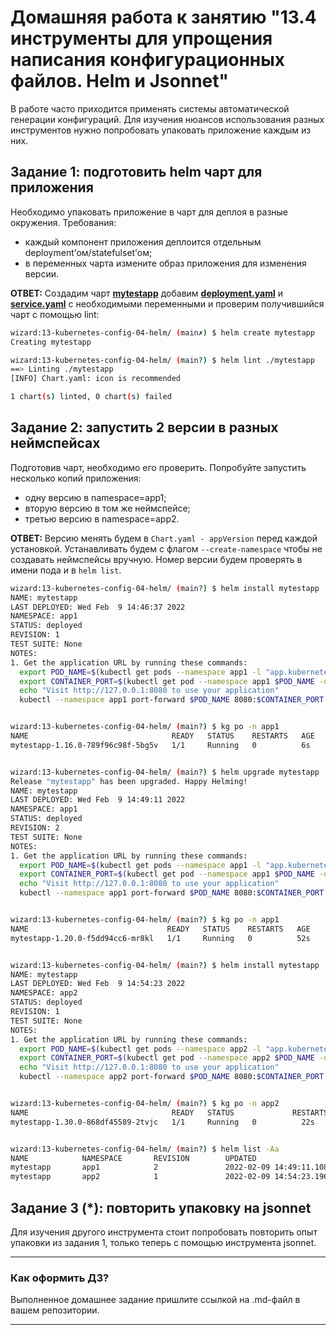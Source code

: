 # Домашняя работа к занятию "13.4 инструменты для упрощения написания конфигурационных файлов. Helm и Jsonnet"

В работе часто приходится применять системы автоматической генерации конфигураций. Для изучения нюансов использования разных инструментов нужно попробовать упаковать приложение каждым из них.

## Задание 1: подготовить helm чарт для приложения

Необходимо упаковать приложение в чарт для деплоя в разные окружения. Требования:

- каждый компонент приложения деплоится отдельным deployment’ом/statefulset’ом;
- в переменных чарта измените образ приложения для изменения версии.

**ОТВЕТ:** Создадим чарт **[mytestapp](./mytestapp)** добавим **[deployment.yaml](./mytestapp/templates/deployment.yaml)** и **[service.yaml](./mytestapp/templates/service.yaml)** с необходимыми переменными и проверим получившийся чарт с помощью lint:

```bash
wizard:13-kubernetes-config-04-helm/ (main✗) $ helm create mytestapp
Creating mytestapp

wizard:13-kubernetes-config-04-helm/ (main?) $ helm lint ./mytestapp
==> Linting ./mytestapp
[INFO] Chart.yaml: icon is recommended

1 chart(s) linted, 0 chart(s) failed
```

## Задание 2: запустить 2 версии в разных неймспейсах

Подготовив чарт, необходимо его проверить. Попробуйте запустить несколько копий приложения:

- одну версию в namespace=app1;
- вторую версию в том же неймспейсе;
- третью версию в namespace=app2.

**ОТВЕТ:** Версию менять будем в `Chart.yaml - appVersion` перед каждой установкой. Устанавливать будем с флагом `--create-namespace` чтобы не создавать неймспейсы вручную. Номер версии будем проверять в имени пода и в `helm list`.

```bash
wizard:13-kubernetes-config-04-helm/ (main?) $ helm install mytestapp ./mytestapp --create-namespace -n app1
NAME: mytestapp
LAST DEPLOYED: Wed Feb  9 14:46:37 2022
NAMESPACE: app1
STATUS: deployed
REVISION: 1
TEST SUITE: None
NOTES:
1. Get the application URL by running these commands:
  export POD_NAME=$(kubectl get pods --namespace app1 -l "app.kubernetes.io/name=mytestapp,app.kubernetes.io/instance=mytestapp" -o jsonpath="{.items[0].metadata.name}")
  export CONTAINER_PORT=$(kubectl get pod --namespace app1 $POD_NAME -o jsonpath="{.spec.containers[0].ports[0].containerPort}")
  echo "Visit http://127.0.0.1:8080 to use your application"
  kubectl --namespace app1 port-forward $POD_NAME 8080:$CONTAINER_PORT


wizard:13-kubernetes-config-04-helm/ (main?) $ kg po -n app1
NAME                                READY   STATUS    RESTARTS   AGE
mytestapp-1.16.0-789f96c98f-5bg5v   1/1     Running   0          6s


wizard:13-kubernetes-config-04-helm/ (main?) $ helm upgrade mytestapp ./mytestapp --create-namespace -n app1
Release "mytestapp" has been upgraded. Happy Helming!
NAME: mytestapp
LAST DEPLOYED: Wed Feb  9 14:49:11 2022
NAMESPACE: app1
STATUS: deployed
REVISION: 2
TEST SUITE: None
NOTES:
1. Get the application URL by running these commands:
  export POD_NAME=$(kubectl get pods --namespace app1 -l "app.kubernetes.io/name=mytestapp,app.kubernetes.io/instance=mytestapp" -o jsonpath="{.items[0].metadata.name}")
  export CONTAINER_PORT=$(kubectl get pod --namespace app1 $POD_NAME -o jsonpath="{.spec.containers[0].ports[0].containerPort}")
  echo "Visit http://127.0.0.1:8080 to use your application"
  kubectl --namespace app1 port-forward $POD_NAME 8080:$CONTAINER_PORT


wizard:13-kubernetes-config-04-helm/ (main?) $ kg po -n app1
NAME                               READY   STATUS    RESTARTS   AGE
mytestapp-1.20.0-f5dd94cc6-mr8kl   1/1     Running   0          52s


wizard:13-kubernetes-config-04-helm/ (main?) $ helm install mytestapp ./mytestapp --create-namespace -n app2
NAME: mytestapp
LAST DEPLOYED: Wed Feb  9 14:54:23 2022
NAMESPACE: app2
STATUS: deployed
REVISION: 1
TEST SUITE: None
NOTES:
1. Get the application URL by running these commands:
  export POD_NAME=$(kubectl get pods --namespace app2 -l "app.kubernetes.io/name=mytestapp,app.kubernetes.io/instance=mytestapp" -o jsonpath="{.items[0].metadata.name}")
  export CONTAINER_PORT=$(kubectl get pod --namespace app2 $POD_NAME -o jsonpath="{.spec.containers[0].ports[0].containerPort}")
  echo "Visit http://127.0.0.1:8080 to use your application"
  kubectl --namespace app2 port-forward $POD_NAME 8080:$CONTAINER_PORT


wizard:13-kubernetes-config-04-helm/ (main?) $ kg po -n app2
NAME                                READY   STATUS             RESTARTS   AGE
mytestapp-1.30.0-868df45589-2tvjc   1/1     Running   0          22s


wizard:13-kubernetes-config-04-helm/ (main?) $ helm list -Aa
NAME            NAMESPACE       REVISION        UPDATED                                 STATUS          CHART           APP VERSION
mytestapp       app1            2               2022-02-09 14:49:11.108438628 +0700 +07 deployed        mytestapp-0.1.0 1.20.0
mytestapp       app2            1               2022-02-09 14:54:23.196941046 +0700 +07 deployed        mytestapp-0.1.0 1.30.0
```

## Задание 3 (\*): повторить упаковку на jsonnet

Для изучения другого инструмента стоит попробовать повторить опыт упаковки из задания 1, только теперь с помощью инструмента jsonnet.

---

### Как оформить ДЗ?

Выполненное домашнее задание пришлите ссылкой на .md-файл в вашем репозитории.

---
